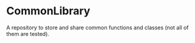 # CommonLibrary
A repository to store and share common functions and classes (not all of them are tested). 
